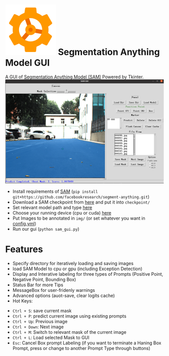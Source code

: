 #  ![](./icon.png) Segmentation Anything Model GUI
A GUI of [Segmentation Anything Model (SAM)](https://github.com/facebookresearch/segment-anything) Powered by Tkinter.
![](doc/SAM-GUI.png)
* Install requirements of [SAM](https://github.com/facebookresearch/segment-anything) (`pip install git+https://github.com/facebookresearch/segment-anything.git`)
* Download a SAM checkpoint from [here](https://github.com/facebookresearch/segment-anything#model-checkpoints) and put it into `checkpoint/`
* Set relevant model path and type [here](https://github.com/gitouni/SAM-GUI/blob/11ac385fd0d784f37098b93237facc5ef5dfe640/config.yml#L38)
* Choose your running device (cpu or cuda) [here](https://github.com/gitouni/SAM-GUI/blob/389296954c9c737b7e4498483b1adbd1f07802a1/config.yml#L39)
* Put Images to be annotated in `img/` (or set whatever you want in [config.yml](./config.yml))
* Run our gui (`python sam_gui.py`)

# Features
- Specify directory for iteratively loading and saving images
- load SAM Model to cpu or gpu (including Exception Detection)
- Display and Interative labeling for three types of Prompts (Positive Point, Negative Point, Bounding Box)
- Status Bar for more Tips
- MessageBox for user-fridenly warnings
- Advanced options (auot-save, clear logits cache)
- Hot Keys:
* `Ctrl + S`: save current mask
* `Ctrl + P`: predict current image using existing prompts
* `Ctrl + Up`: Previous image
* `Ctrl + Down`: Next image
* `Ctrl + M`: Switch to relevant mask of the current image
* `Ctrl + L`: Load selected Mask to GUI
* `Esc`: Cancel Box prompt Labeling (if you want to terminate a Haning Box Prompt, press <Esc> or change to another Prompt Type through buttons)
